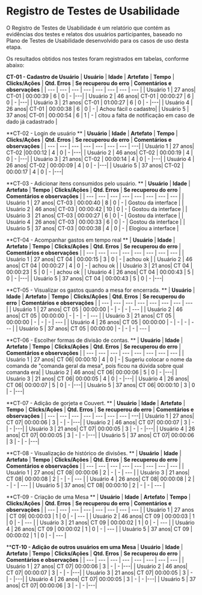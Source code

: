 
# Registro de Testes de Usabilidade

O Registro de Testes de Usabilidade é um relatório que contém as evidências dos testes e relatos dos usuários participantes, baseado no Plano de Testes de Usabilidade desenvolvido para os casos de uso desta etapa.

Os resultados obtidos nos testes foram registrados em tabelas, conforme abaixo:

**CT-01 - Cadastro de Usuário**
| **Usuário** 	| **Idade** | **Artefato** 	| **Tempo** | **Clicks/Ações** | **Qtd. Erros** | **Se recuperou do erro** | **Comentários e observações** |
| --- 	| --- 	| --- 	| --- | ---  | --- | --- | --- |
| Usuário 1	| 27 anos| CT-01 | 00:00:39 | 6 | 0 | - |---|
| Usuário 2 | 46 anos| CT-01 | 00:00:27 | 6 | 0 | - |---|
| Usuário 3	| 21 anos| CT-01 | 01:00:27 | 6 | 0 | - |---|
| Usuário 4	| 26 anos| CT-01 | 00:00:38 | 6 | 0 | - | Achou fácil o cadastro|
| Usuário 5	| 37 anos| CT-01 | 00:00:54 | 6 | 1 | - | citou a falta de notificação em caso de dado já cadastrado |

**CT-02 - Login de usuário **
| **Usuário** 	| **Idade** | **Artefato** 	| **Tempo** | **Clicks/Ações** | **Qtd. Erros** | **Se recuperou do erro** | **Comentários e observações** |
| --- 	| --- 	| --- 	| --- | ---  | --- | --- | ---|
| Usuário 1	| 27 anos| CT-02 |00:00:12   | 4 | 0 | -  |---|
| Usuário 2 | 46 anos| CT-02 | 00:00:19  | 4 | 0 | -  |---|
| Usuário 3	| 21 anos| CT-02 | 00:00:14  | 4 | 0 |  - |---|
| Usuário 4	| 26 anos| CT-02 | 00:00:09  | 4 | 0 |  - |---|
| Usuário 5	| 37 anos| CT-02 | 00:00:17  | 4 | 0 |  - |---|

**CT-03 - Adicionar itens consumidos pelo usuário. **
| **Usuário** 	| **Idade** | **Artefato** 	| **Tempo** | **Clicks/Ações** | **Qtd. Erros** | **Se recuperou do erro** | **Comentários e observações** |
| --- 	| --- 	| --- 	| --- | ---  | --- | --- | --- |
| Usuário 1	| 27 anos| CT-03 | 00:00:40 | 8  | 0 | - | Gostou da interface |
| Usuário 2 | 46 anos| CT-03 | 00:00:42 | 10 | 0 | - | Gostou da interface |
| Usuário 3	| 21 anos| CT-03 | 00:00:27 | 6  | 0 | - | Gostou da interface |
| Usuário 4	| 26 anos| CT-03 | 00:00:33 | 6  | 0 | - | Gostou da interface |
| Usuário 5	| 37 anos| CT-03 | 00:00:38 | 4  | 0 | - | Elogiou a interface |

**CT-04 - Acompanhar gastos em tempo real **
| **Usuário** 	| **Idade** | **Artefato** 	| **Tempo** | **Clicks/Ações** | **Qtd. Erros** | **Se recuperou do erro** | **Comentários e observações** |
| --- 	| --- 	| --- 	| --- | ---  | --- | --- | --- |
| Usuário 1	| 27 anos| CT 04 | 00:00:15  | 3 | 0 | - | achou ok |
| Usuário 2 | 46 anos| CT 04 | 00:00:27  | 4 | 0 | - | achou ok |
| Usuário 3	| 21 anos| CT 04 | 00:00:23  | 5 | 0 | - | achou ok |
| Usuário 4	| 26 anos| CT 04 | 00:00:43  | 5 | 0 | - |---|
| Usuário 5	| 37 anos| CT 04 | 00:00:43  | 5 | 0 | - |---|

**CT-05 - Visualizar os gastos quando a mesa for encerrada. **
| **Usuário** 	| **Idade** | **Artefato** 	| **Tempo** | **Clicks/Ações** | **Qtd. Erros** | **Se recuperou do erro** | **Comentários e observações** |
| --- 	| --- 	| --- 	| --- | ---  | --- | --- | --- |
| Usuário 1	| 27 anos| CT 05 | 00:00:00 | - | - | -  | --- |
| Usuário 2 | 46 anos| CT 05 | 00:00:00 | - | - | -  | --- |
| Usuário 3	| 21 anos| CT 05 | 00:00:00 | - | - |  - | --- |
| Usuário 4	| 26 anos| CT 05 | 00:00:00 | - | - |  - | --- |
| Usuário 5	| 37 anos| CT 05 | 00:00:00 | - | - |  - | --- |

**CT-06 - Escolher formas de divisão de contas. **
| **Usuário** 	| **Idade** | **Artefato** 	| **Tempo** | **Clicks/Ações** | **Qtd. Erros** | **Se recuperou do erro** | **Comentários e observações** |
| --- 	| --- 	| --- 	| --- | ---  | --- | --- | --- |
| Usuário 1	| 27 anos| CT 06| 00:00:10 | 4 | 0 | - | Sugeriu colocar o nome da comanda de "comanda geral da mesa", pois ficou na dúvida sobre qual comanda era|
| Usuário 2 | 46 anos| CT 06| 00:00:06 | 5 | 0 | - |---|
| Usuário 3	| 21 anos| CT 06| 00:00:05 | 4 | 0 | - |---|
| Usuário 4	| 26 anos| CT 06| 00:00:07 | 5 | 0 | - |---|
| Usuário 5	| 37 anos| CT 06| 00:00:10 | 3 | 0 | - |---|

**CT-07 - Adição de gorjeta e Couvert. **
| **Usuário** 	| **Idade** | **Artefato** 	| **Tempo** | **Clicks/Ações** | **Qtd. Erros** | **Se recuperou do erro** | **Comentários e observações** |
| --- 	| --- 	| --- 	| --- | ---  | --- | --- | ---|
| Usuário 1	| 27 anos| CT 07| 00:00:06 | 3 | - | - |---|
| Usuário 2 | 46 anos| CT 07| 00:00:07 | 3 | - | - |---|
| Usuário 3	| 21 anos| CT 07| 00:00:05 | 3 | - | - |---|
| Usuário 4	| 26 anos| CT 07| 00:00:05 | 3 | - | - |---|
| Usuário 5	| 37 anos| CT 07| 00:00:06 | 3 | - | - |---|

**CT-08 - Visualização de histórico de divisões. **
| **Usuário** 	| **Idade** | **Artefato** 	| **Tempo** | **Clicks/Ações** | **Qtd. Erros** | **Se recuperou do erro** | **Comentários e observações** |
| --- 	| --- 	| --- 	| --- | ---  | --- | --- | --- |
| Usuário 1	| 27 anos| CT 08| 00:00:06 | 2 | - | - | --- |
| Usuário 3	| 21 anos| CT 08| 00:00:08 | 2 | - | - | --- |
| Usuário 4	| 26 anos| CT 08| 00:00:08 | 2 | - | - | --- |
| Usuário 5	| 37 anos| CT 08| 00:00:10 | 2 | - | - | --- |

**CT-09 - Criação de uma Mesa **
| **Usuário** 	| **Idade** | **Artefato** 	| **Tempo** | **Clicks/Ações** | **Qtd. Erros** | **Se recuperou do erro** | **Comentários e observações** |
| --- 	| --- 	| --- 	| --- | ---  | --- | --- | --- |
| Usuário 1	| 27 anos	| CT 09| 00:00:03 | 1 | 0 | - | --- |
| Usuário 2 | 46 anos| CT 09 | 00:00:03 | 1 | 0 | - | --- |
| Usuário 3	| 21 anos| CT 09 | 00:00:02 | 1 | 0 | - | --- |
| Usuário 4	| 26 anos| CT 09 | 00:00:02 | 1 | 0 | - | --- |
| Usuário 5	| 37 anos| CT 09 | 00:00:02 | 1 | 0 | - | --- |

****CT-10 - Adição de outros usuários em uma Mesa**
| **Usuário** 	| **Idade** | **Artefato** 	| **Tempo** | **Clicks/Ações** | **Qtd. Erros** | **Se recuperou do erro** | **Comentários e observações** |
| --- 	| --- 	| --- 	| --- | ---  | --- | --- | --- |
| Usuário 1	| 27 anos| CT 07| 00:00:06 | 3 | - | - |---|
| Usuário 2 | 46 anos| CT 07| 00:00:07 | 3 | - | - |---|
| Usuário 3	| 21 anos| CT 07| 00:00:05 | 3 | - | - |---|
| Usuário 4	| 26 anos| CT 07| 00:00:05 | 3 | - | - |---|
| Usuário 5	| 37 anos| CT 07| 00:00:06 | 3 | - | - |---|


